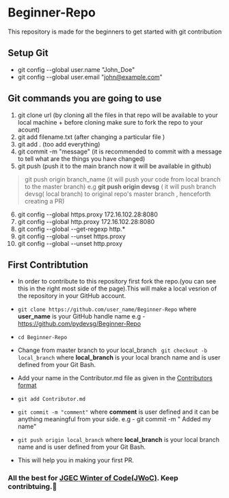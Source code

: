 # Beginner-Repo
This repository is made for the beginners to get started with git contribution

## Setup Git
- git config --global user.name "John_Doe"
- git config --global user.email "john@example.com"

## Git commands you are going to use

1. git clone url (by cloning all the files in that repo will be available to your local machine + before cloning make sure to fork the repo to your acount)
2. git add filename.txt (after changing a particular file )
3. git add . (too add everything)
4. git commit -m "message"  (it is recommended to commit with a message to tell what are the things you have changed)
5. git push (push it to the main branch now it will be available in github)
> git push origin branch_name (it will push your code from local branch to the master branch) 
e.g __git push origin devsg__ ( it will push branch devsg( local branch) to original repo's master branch , henceforth creating a PR)
6. git config --global https.proxy 172.16.102.28:8080
7. git config --global http.proxy 172.16.102.28:8080
8. git config --global --get-regexp http.*
9. git config --global --unset https.proxy
10. git config --global --unset http.proxy


## First Contribtution

- In order to contribute to this repository first fork the repo.(you can see this in the right most side of the page).This will make a local vesrion of the repository in your GitHub account. 

- ``` git clone https://github.com/user_name/Beginner-Repo ``` where **user_name** is your GitHub handle name e.g - https://github.com/pydevsg/Beginner-Repo 
- ``` cd Beginner-Repo ```
- Change from master branch to your local_branch 
```  git checkout -b local_branch ``` where **local_branch** is your local branch name and is user defined from your Git Bash.
- Add your name in the Contributor.md file as given in the [Contributors format](https://github.com/pydevsg/Beginner-Repo/edit/master/Contributor.md/#4) 
- ``` git add Contributor.md ```  
- ``` git commit -m "comment" ``` where **comment** is user defined and it can be anything meaningful from your side. e.g - git commit -m " Added my name"
- ``` git push origin local_branch ``` where **local_branch** is your local branch name and is user defined from your Git Bash.

- This will  help you in making your first PR. 
### All the best for [JGEC Winter of Code(JWoC)](https://jwoc.tech/). Keep contribtuing.:tada:
